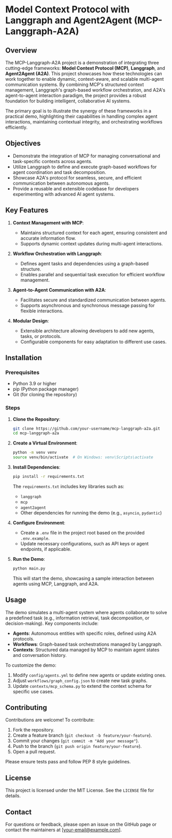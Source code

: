 # Model Context Protocol with Langgraph and Agent2Agent (MCP-Langgraph-A2A)

## Overview

The MCP-Langgraph-A2A project is a demonstration of integrating three cutting-edge frameworks: **Model Context Protocol (MCP)**, **Langgraph**, and **Agent2Agent (A2A)**. This project showcases how these technologies can work together to enable dynamic, context-aware, and scalable multi-agent communication systems. By combining MCP's structured context management, Langgraph's graph-based workflow orchestration, and A2A's agent-to-agent interaction paradigm, the project provides a robust foundation for building intelligent, collaborative AI systems.

The primary goal is to illustrate the synergy of these frameworks in a practical demo, highlighting their capabilities in handling complex agent interactions, maintaining contextual integrity, and orchestrating workflows efficiently.

## Objectives

- Demonstrate the integration of MCP for managing conversational and task-specific contexts across agents.
- Utilize Langgraph to define and execute graph-based workflows for agent coordination and task decomposition.
- Showcase A2A's protocol for seamless, secure, and efficient communication between autonomous agents.
- Provide a reusable and extensible codebase for developers experimenting with advanced AI agent systems.

## Key Features

1. **Context Management with MCP**:
   - Maintains structured context for each agent, ensuring consistent and accurate information flow.
   - Supports dynamic context updates during multi-agent interactions.

2. **Workflow Orchestration with Langgraph**:
   - Defines agent tasks and dependencies using a graph-based structure.
   - Enables parallel and sequential task execution for efficient workflow management.

3. **Agent-to-Agent Communication with A2A**:
   - Facilitates secure and standardized communication between agents.
   - Supports asynchronous and synchronous message passing for flexible interactions.

4. **Modular Design**:
   - Extensible architecture allowing developers to add new agents, tasks, or protocols.
   - Configurable components for easy adaptation to different use cases.

## Installation

### Prerequisites

- Python 3.9 or higher
- pip (Python package manager)
- Git (for cloning the repository)

### Steps

1. **Clone the Repository**:
   ```bash
   git clone https://github.com/your-username/mcp-langgraph-a2a.git
   cd mcp-langgraph-a2a
   ```

2. **Create a Virtual Environment**:
   ```bash
   python -m venv venv
   source venv/bin/activate  # On Windows: venv\Scripts\activate
   ```

3. **Install Dependencies**:
   ```bash
   pip install -r requirements.txt
   ```

   The `requirements.txt` includes key libraries such as:
   - `langgraph`
   - `mcp`
   - `agent2agent`
   - Other dependencies for running the demo (e.g., `asyncio`, `pydantic`)

4. **Configure Environment**:
   - Create a `.env` file in the project root based on the provided `.env.example`.
   - Update necessary configurations, such as API keys or agent endpoints, if applicable.

5. **Run the Demo**:
   ```bash
   python main.py
   ```

   This will start the demo, showcasing a sample interaction between agents using MCP, Langgraph, and A2A.

## Usage

The demo simulates a multi-agent system where agents collaborate to solve a predefined task (e.g., information retrieval, task decomposition, or decision-making). Key components include:

- **Agents**: Autonomous entities with specific roles, defined using A2A protocols.
- **Workflows**: Graph-based task orchestrations managed by Langgraph.
- **Contexts**: Structured data managed by MCP to maintain agent states and conversation history.

To customize the demo:
1. Modify `config/agents.yml` to define new agents or update existing ones.
2. Adjust `workflows/graph_config.json` to create new task graphs.
3. Update `contexts/mcp_schema.py` to extend the context schema for specific use cases.

## Contributing

Contributions are welcome! To contribute:
1. Fork the repository.
2. Create a feature branch (`git checkout -b feature/your-feature`).
3. Commit your changes (`git commit -m "Add your message"`).
4. Push to the branch (`git push origin feature/your-feature`).
5. Open a pull request.

Please ensure tests pass and follow PEP 8 style guidelines.

## License

This project is licensed under the MIT License. See the `LICENSE` file for details.

## Contact

For questions or feedback, please open an issue on the GitHub page or contact the maintainers at [your-email@example.com].
